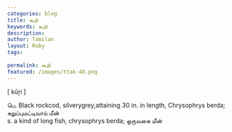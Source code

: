 ```yaml
---
categories: blog
title: கூறி
keywords: கூறி
description: 
author: Tamilan
layout: Ruby
tags: 
 
permalink: கூறி
featured: /images/ttak-48.png
---
```

  
[ kūṟi ]  
  
பெ. Black rockcod, silverygrey,attaining 30 in. in length, Chrysophrys berda; கறுப்புமட்டிவாய் மீன்  
s. a kind of long fish, chrysophrys berda; ஒருவகை மீன்